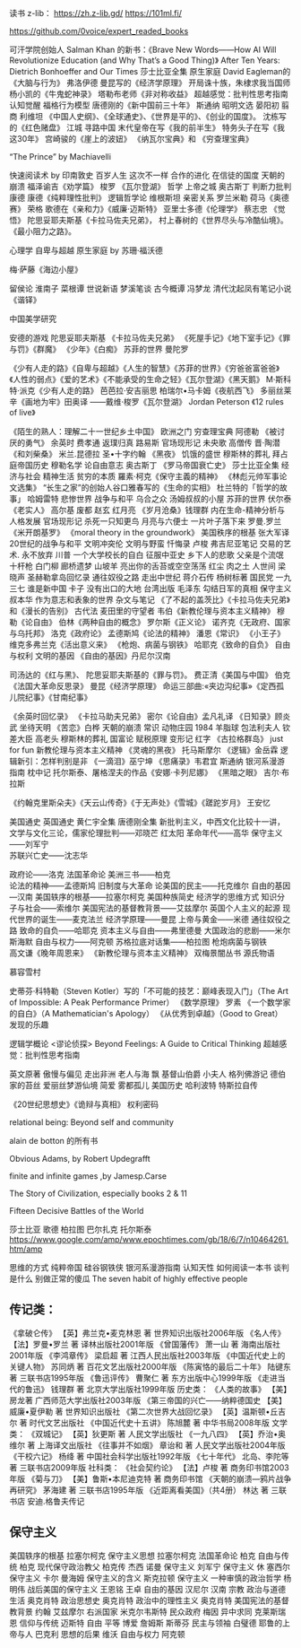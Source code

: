 读书
z-lib： https://zh.z-lib.gd/
https://101ml.fi/

https://github.com/0voice/expert_readed_books

可汗学院创始人 Salman Khan 的新书：《Brave New Words——How AI Will Revolutionize Education (and Why That’s a Good Thing)》
After Ten Years: Dietrich Bonhoeffer and Our Times
莎士比亚全集
原生家庭
David Eagleman的《大脑与行为》
弗洛伊德
曼昆写的《经济学原理》
开局诛十族，朱棣求我当国师
杨小凯的《牛鬼蛇神录》
塔勒布老师《非对称收益》
超越感觉：批判性思考指南
认知觉醒
福格行为模型
唐德刚的《新中国前三十年》
斯通纳
昭明文选
晏阳初
翦商
利维坦
《中国人史纲》、《全球通史》、《世界是平的》、《创业的国度》。
沈栋写的《红色赌盘》
江城 
寻路中国
末代皇帝在写《我的前半生》
特务头子在写《我这30年》
宫崎骏的《崖上的波妞》
《纳瓦尔宝典》和 《穷查理宝典》

“The Prince” by Machiavelli

快速阅读术 by 印南敦史
百岁人生
这次不一样
合作的进化
在信徒的国度
天朝的崩溃
福泽谕吉《劝学篇》
梭罗  《瓦尔登湖》
哲学 
上帝之城 奥古斯丁 
判断力批判 康德
康德《纯粹理性批判》
逻辑哲学论 维根斯坦
亲密关系 罗兰米勒
荷马《奥德赛》
荣格
歌德在《亲和力》《威廉·迈斯特》
亚里士多德《伦理学》
蔡志忠 《觉悟》
陀思妥耶夫斯基《卡拉马佐夫兄弟》，
村上春树的《世界尽头与冷酷仙境》。
《最小阻力之路》。

心理学
自卑与超越
原生家庭 by 苏珊·福沃德

梅·萨藤《海边小屋》


留侯论
淮南子
菜根谭
世说新语
梦溪笔谈
古今概谭 冯梦龙
清代沈起凤有笔记小说《谐铎》

中国美学研究

安德的游戏
陀思妥耶夫斯基 《卡拉马佐夫兄弟》 《死屋手记》《地下室手记》《罪与罚》《群魔》
《少年》《白痴》
苏菲的世界
曼陀罗

《少有人走的路》《自卑与超越》《人生的智慧》《苏菲的世界》《穷爸爸富爸爸》《人性的弱点》《爱的艺术》《不能承受的生命之轻》《瓦尔登湖》《黑天鹅》
M·斯科特·派克《少有人走的路》
芭芭拉·安吉丽思
柏瑞尔•马卡姆《夜航西飞》
多丽丝莱辛《画地为牢》田奥译
——戴维·梭罗《瓦尔登湖》
Jordan Peterson   《12 rules of live》

《陌生的熟人：理解二十一世纪乡土中国》
欧洲之门
穷查理宝典
阿德勒 《被讨厌的勇气》
余英时
费孝通
返璞归真 路易斯
官场现形记
未央歌
高僧传
晋·陶潜《和刘柴桑》
米兰.昆德拉
圣•十字约翰 《黑夜》
饥饿的盛世
穆斯林的葬礼
拜占庭帝国历史
穆勒名学
论自由意志 奥古斯丁
《罗马帝国衰亡史》
莎士比亚全集
经济与社会
精神生活
贫穷的本质
羅素·柯克《保守主義的精神》
《林彪元帅军事论文选集》
“长生之家”的创始人谷口雅春写的《生命的实相》
杜兰特的「哲学的故事」
哈姆雷特
悲惨世界 
战争与和平
乌合之众  汤姆叔叔的小屋 苏菲的世界
伏尔泰  《老实人》
高尔基 
废都
赵玄 红月亮
《岁月沧桑》钱理群
内在生命-精神分析与人格发展
官场现形记
杀死一只知更鸟 月亮与六便士 一片叶子落下来
罗曼.罗兰《米开朗基罗》
《moral theory in the groundwork》
美国秩序的根基  张大军译
20世纪的战争与和平
文明冲突伦
文明与野蛮
忏悔录  卢梭
弗吉尼亚笔记
交易的艺术.  永不放弃 川普
一个大学校长的自白
征服中亚史
乡下人的悲歌
父亲是个流氓
十杆枪
白门柳
廊桥遗梦
山坡羊
亮出你的舌苔或空空荡荡
红尘
肉之土
人世间 梁晓声
圣赫勒拿岛回忆录
通往奴役之路
走出中世纪
蒋介石传 杨树标著
国民党 一九三七
谁是新中国
卡子 没有出口的大地 台湾出版
毛泽东 勾结日军的真相
保守主义
叔本华 作为意志和表象的世界 杂文与笔记
《了不起的盖茨比》《卡拉马佐夫兄弟》和《漫长的告别》
古代法
麦田里的守望者
韦伯《新教伦理与资本主义精神》
穆勒《论自由》
伯林《两种自由的概念》
罗尔斯《正义论》
诺齐克《无政府、国家与乌托邦》
洛克《政府论》
孟德斯鸠《论法的精神》
潘恩《常识》
《小王子》
维克多弗兰克《活出意义来》
《枪炮、病菌与钢铁》
哈耶克《致命的自负》
自由与权利
文明的基因
《自由的基因》丹尼尔汉南

司汤达的《红与黑》、
陀思妥耶夫斯基的《罪与罚》。
费正清《美国与中国》
伯克《法国大革命反思录》
曼昆《经济学原理》
命运三部曲:«夹边沟纪事»《定西孤儿院纪事》《甘南纪事》

《余英时回忆录》
《卡拉马助夫兄弟》
密尔《论自由》孟凡礼译
《日知录》顾炎武
坐待天明
《苦恋》白桦
天朝的崩溃
常识
动物庄园
1984
羊脂球
包法利夫人
钦差大臣
高老头
穆斯林的葬礼
国富论
赋税原理
变形记
红字
《古拉格群岛》
just for fun
新教伦理与资本主义精神
《灵魂的黑夜》 托马斯摩尔
《逻辑》金岳霖
逻辑新引：怎样判别是非
《一滴泪》巫宁坤
《思痛录》韦君宜
斯通纳
银河系漫游指南
枕中记
托尔斯泰、屠格涅夫的作品《安娜·卡列尼娜》
《黑暗之眼》
吉尔·布拉斯

《约翰克里斯朵夫》《天云山传奇》《于无声处》《雪城》《蹉跎岁月》
王安忆

美国通史   英国通史  黄仁宇全集  唐德刚全集
新批判主义，中西文化比较十一讲，文学与文化三论，儒家伦理批判——邓晓芒 
红太阳 革命年代——高华   保守主义——刘军宁     
苏联兴亡史——沈志华

政府论——洛克   法国革命论  美洲三书——柏克           
论法的精神——孟德斯鸠   旧制度与大革命 论美国的民主——托克维尔  自由的基因—汉南  美国轶序的根基——拉塞尔柯克   美国种族简史  经济学的思维方式   知识分子与社会——索维尔   美国宪法的基督教背景——艾兹摩尔     英国个人主义的起源   现代世界的诞生——麦克法兰  经济学原理——曼昆  上帝与黄金——米德   通往奴役之路   致命的自负——哈耶克   资本主义与自由——弗里德曼  大国政治的悲剧——米尔斯海默  自由与权力——阿克顿   苏格拉底对话集——柏拉图    枪炮病菌与钢铁   
高文谦《晚年周恩来》
《新教伦理与资本主义精神》
双梅景闇丛书
源氏物语

慕容雪村

史蒂芬·科特勒（Steven Kotler）写的「不可能的技艺：巅峰表现入门」（The Art of Impossible: A Peak Performance Primer）
《数学原理》 罗素
《一个数学家的自白》（A Mathematician's Apology）
《从优秀到卓越》（Good to Great）
发现的乐趣

逻辑学概论
<谬论侦探>
 Beyond Feelings: A Guide to Critical Thinking  超越感觉：批判性思考指南

英文原著
傲慢与偏见
走出非洲
老人与海
飘
基督山伯爵
小夫人
格列佛游记
德伯家的苔丝
爱丽丝梦游仙境
简爱
雾都孤儿
美国历史
哈利波特
特斯拉自传

 《20世纪思想史》《诡辩与真相》
权利密码


relational being: Beyond self and community

alain de botton 的所有书

Obvious Adams, by Robert Updegrafft 

finite and infinite games  ,by  Jamesp.Carse

The Story of Civilization, especially books 2 & 11

Fifteen Decisive Battles of the World

莎士比亚 歌德 柏拉图 巴尔扎克 托尔斯泰
https://www.google.com/amp/www.epochtimes.com/gb/18/6/7/n10464261.htm/amp


思维的方式
纯粹帝国
硅谷钢铁侠
银河系漫游指南
认知天性
如何阅读一本书
谈判是什么
别做正常的傻瓜
The seven habit of highly effective people

## 传记类：
《拿破仑传》 【英】弗兰克•麦克林恩 著 世界知识出版社2006年版
《名人传》 【法】罗曼•罗兰 著 译林出版社2001年版
《曾国藩传》 萧一山 著 海南出版社2001年版
《李鸿章传》 梁启超 著 江西人民出版社2003年版
《中国近代史上的关键人物》 苏同炳 著 百花文艺出版社2000年版
《陈寅恪的最后二十年》 陆键东 著 三联书店1995年版
《鲁迅评传》 曹聚仁 著 东方出版中心1999年版
《走进当代的鲁迅》 钱理群 著 北京大学出版社1999年版
历史类：
《人类的故事》 【美】房龙著 广西师范大学出版社2003年版
《第三帝国的兴亡——纳粹德国史 【美】威廉•夏伊勒 著 世界知识出版社
《第二次世界大战回忆录》 【英】温斯顿•丘吉尔 著 时代文艺出版社
《中国近代史十五讲》 陈旭麓 著 中华书局2008年版
文学类：
《双城记》 【英】狄更斯 著 人民文学出版社
《一九八四》 【英】乔治•奥维尔 著 上海译文出版社
《往事并不如烟》 章诒和 著 人民文学出版社2004年版
《干校六记》 杨绛 著 中国社会科学出版社1992年版
《七十年代》 北岛、李陀等 著 三联书店2009年版
社科类：
《社会契约论》 【法】卢梭 著 商务印书馆2003年版
《菊与刀》 【美】鲁斯•本尼迪克特 著 商务印书馆
《天朝的崩溃—鸦片战争再研究》 茅海建 著 三联书店1995年版
《近距离看美国》（共4册） 林达 著 三联书店
安迪.格鲁夫传记

## 保守主义

美国轶序的根基   拉塞尔柯克
保守主义思想   拉塞尔柯克
法国革命论     柏克
自由与传统     柏克
现代保守政治教父 柏克传  杰西 诺曼
保守主义    刘军宁
保守主义    休  塞西尔
保守主义    卡尔  曼海姆
保守主义的含义   斯克拉顿
保守主义   一种审慎的政治哲学   杨明伟
战后美国的保守主义  王恩铭  王卓
自由的基因     汉尼尔  汉南
宗教   政治与道德生活  奥克肖特
政治思想史   奥克肖特
政治中的理性主义  奥克肖特
美国宪法的基督教背景  约翰 艾兹摩尔
右派国家  米克尔韦斯特
民众政府   梅因
异中求同   克莱斯瑞恩
信仰与传统  迈斯特
自由 平等   博爱  詹姆斯  斯蒂芬
民主与领袖  白璧德
耶鲁的上帝与人 巴克利
思想的后果  维沃
自由与权力  阿克顿
